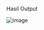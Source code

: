 Hasil Output

![image](https://github.com/Xzadez/UTS-AI/assets/55611402/df653128-9bcb-4066-a39b-89a16c590503)

